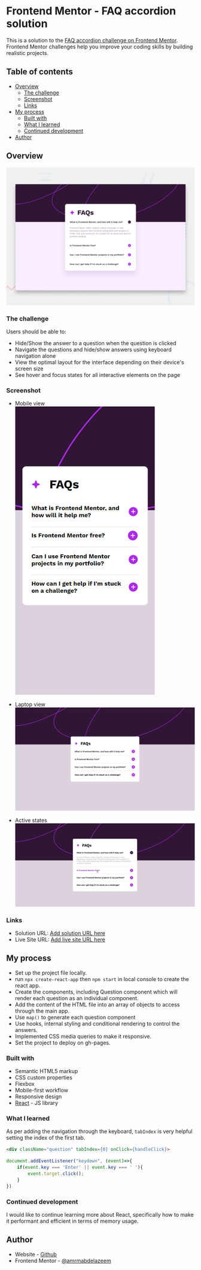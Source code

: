 # Frontend Mentor - FAQ accordion solution

This is a solution to the [FAQ accordion challenge on Frontend Mentor](https://www.frontendmentor.io/challenges/faq-accordion-wyfFdeBwBz). Frontend Mentor challenges help you improve your coding skills by building realistic projects. 

## Table of contents

- [Overview](#overview)
  - [The challenge](#the-challenge)
  - [Screenshot](#screenshot)
  - [Links](#links)
- [My process](#my-process)
  - [Built with](#built-with)
  - [What I learned](#what-i-learned)
  - [Continued development](#continued-development)
- [Author](#author)

## Overview

![Design preview for the FAQ accordion coding challenge](./design/desktop-preview.jpg)

### The challenge

Users should be able to:

- Hide/Show the answer to a question when the question is clicked
- Navigate the questions and hide/show answers using keyboard navigation alone
- View the optimal layout for the interface depending on their device's screen size
- See hover and focus states for all interactive elements on the page

### Screenshot

- Mobile view <br/> 
![Mobile](public/screenshots/mobile.png)

- Laptop view
![Laptop](public/screenshots/laptop.png)

- Active states
![active-states](public/screenshots/active-states.jpg)

### Links

- Solution URL: [Add solution URL here](https://your-solution-url.com)
- Live Site URL: [Add live site URL here](https://your-live-site-url.com)

## My process

- Set up the project file locally.
- run ```npx create-react-app``` then ```npm start``` in local console to create the react app.
- Create the components, including Question component which will render each question as an individual component.
- Add the content of the HTML file into an array of objects to access through the main app.
- Use ```map()``` to generate each question component
- Use hooks, internal styling and conditional rendering to control the answers.
- Implemented CSS media queries to make it responsive.
- Set the project to deploy on gh-pages.

### Built with

- Semantic HTML5 markup
- CSS custom properties
- Flexbox
- Mobile-first workflow
- Responsive design
- [React](https://reactjs.org/) - JS library

### What I learned

As per adding the navigation through the keyboard, ```tabIndex``` is very helpful setting the index of the first tab.

```html
<div className="question" tabIndex={0} onClick={handleClick}>
```

```js
document.addEventListener("keydown", (event)=>{
    if(event.key === 'Enter' || event.key === ' '){
        event.target.click();
    }
})
```

### Continued development

I would like to continue learning more about React, specifically how to make it performant and efficient in terms of memory usage.

## Author

- Website - [Github](https://github.com/amrmabdelazeem)
- Frontend Mentor - [@amrmabdelazeem](https://www.frontendmentor.io/profile/amrmabdelazeem)
